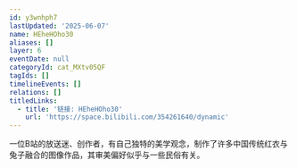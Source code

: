 ```yaml
---
id: y3wnhph7
lastUpdated: '2025-06-07'
name: HEheHOho30
aliases: []
layer: 6
eventDate: null
categoryId: cat_MXtv05QF
tagIds: []
timelineEvents: []
relations: []
titledLinks:
  - title: '链接: HEheHOho30'
    url: 'https://space.bilibili.com/354261640/dynamic'
---
```

一位B站的放送迷、创作者，有自己独特的美学观念，制作了许多中国传统红衣与兔子融合的图像作品，其审美偏好似乎与一些民俗有关。

